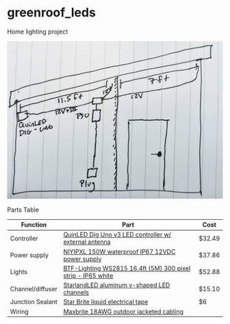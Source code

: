 # greenroof_leds
Home lighting project 

![lighting layout](images/lighting_layout.jpg)

Parts Table

| Function         | Part                                                         | Cost   |
| ---------------- | ------------------------------------------------------------ | ------ |
| Controller       | [QuinLED Dig Uno v3 LED controller w/ external antenna](https://shop.allnetchina.cn/products/quinled-dig-uno-v3r7-digital-led-controller?variant=39297009647718) | $32.49 |
| Power supply     | [NIYIPXL 150W waterproof IP67 12VDC power supply](https://www.amazon.com/gp/product/B07MZRRVZY) | $37.86 |
| Lights           | [BTF-Lighting WS2815 16.4ft (5M) 300 pixel strip - IP65 white](https://www.amazon.com/gp/product/B07LG6Z5GW/) | $52.88 |
| Channel/diffuser | [StarlandLED aluminum v-shaped LED channels](https://www.amazon.com/gp/product/B01LL3S006/) | $15.10 |
| Junction Sealant | [Star Brite liquid electrical tape](https://www.amazon.com/gp/product/B0000AXNOD/) | $6     |
| Wiring           | [Maxbrite 18AWG outdoor jacketed cabling](https://www.amazon.com/LED-Conductor-Jacketed-Sunlight-Resistant/dp/B01LZRNTAQ/) |        |




